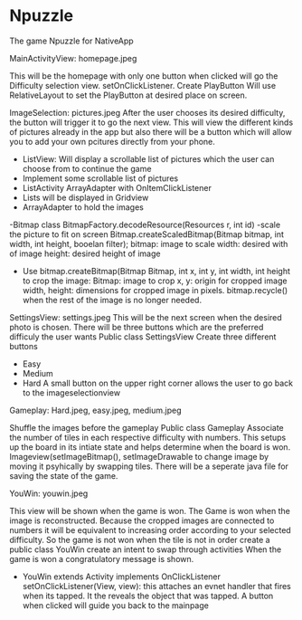 Npuzzle
=======

The game Npuzzle for NativeApp

MainActivityView:
homepage.jpeg

This will be the homepage with only one button when clicked will go the Difficulty selection view.
setOnClickListener.
Create PlayButton
Will use RelativeLayout to set the PlayButton at desired place on screen. 


ImageSelection:
pictures.jpeg
After the user chooses its desired difficulty, the button will trigger it to go the next view. This will view the different kinds of pictures already in the app but also there will be a button which will allow you to add your own pcitures directly from your phone. 

- ListView: Will display a scrollable list of pictures which the user can choose from to continue the game
- Implement some scrollable list of pictures
- ListActivity ArrayAdapter with OnItemClickListener
- Lists will be displayed in Gridview
- ArrayAdapter to hold the images

-Bitmap class
BitmapFactory.decodeResource(Resources r, int id)
-scale the picture to fit on screen
Bitmap.createScaledBitmap(Bitmap bitmap, int width, int height, booelan filter);
bitmap: image to scale
width: desired with of image
height: desired height of image
- Use bitmap.createBitmap(Bitmap Bitmap, int x, int y,  int width, int height to crop the image:
Bitmap: image to crop
x, y: origin for cropped image
width, height: dimensions for cropped image in pixels.
bitmap.recycle() when the rest of the image is no longer needed.

SettingsView:
settings.jpeg
This will be the next screen when the desired photo is chosen. There will be three buttons which are the preferred difficuly the user wants
Public class SettingsView
Create three different buttons
 - Easy
 - Medium
 - Hard
A small button on the upper right corner allows the user to go back to the imageselectionview

Gameplay:
Hard.jpeg, easy.jpeg, medium.jpeg

Shuffle the images before the gameplay
Public class Gameplay
Associate the number of tiles in each respective difficulty with numbers. This setups up the board in its intiate state
and helps determine when the board is won.
Imageview(setImageBitmap(), setImageDrawable to change image by moving it psyhically by swapping tiles.
There will be a seperate java file for saving the state of the game.


YouWin:
youwin.jpeg

This view will be shown when the game is won.
The Game is won when the image is reconstructed. Because the cropped images are connected to numbers it will be equivalent to increasing order according to your selected difficulty. So the game is not won when the tile is not in order
create a public class YouWin
create an intent to swap through activities
When the game is won a congratulatory message is shown.
- YouWin extends Activity implements OnClickListener
setOnClickListener(View, view):
this attaches an evnet handler that fires when its tapped.
It the reveals the object that was tapped.
A button when clicked will guide you back to the mainpage


